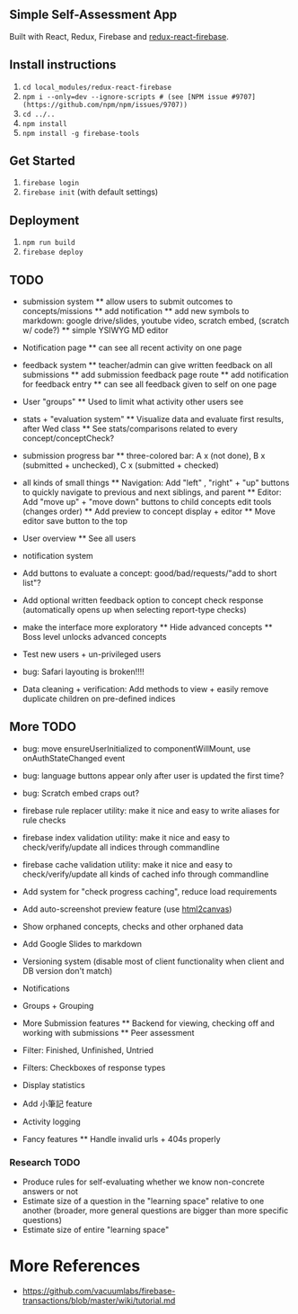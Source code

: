 ## Simple Self-Assessment App
Built with React, Redux, Firebase and [redux-react-firebase](https://github.com/tiberiuc/redux-react-firebase).

## Install instructions
  1. `cd local_modules/redux-react-firebase`
  1. `npm i --only=dev --ignore-scripts # (see [NPM issue #9707](https://github.com/npm/npm/issues/9707))`
  1. `cd ../..`
  1. `npm install`
  1. `npm install -g firebase-tools`

## Get Started
  1. `firebase login`
  1. `firebase init` (with default settings)

## Deployment
  1. `npm run build`
  1. `firebase deploy`



## TODO
* submission system
** allow users to submit outcomes to concepts/missions
** add notification
** add new symbols to markdown: google drive/slides, youtube video, scratch embed, (scratch w/ code?) 
** simple YSIWYG MD editor

* Notification page
** can see all recent activity on one page

* feedback system
** teacher/admin can give written feedback on all submissions
** add submission feedback page route
** add notification for feedback entry
** can see all feedback given to self on one page

* User "groups"
** Used to limit what activity other users see

* stats + "evaluation system"
** Visualize data and evaluate first results, after Wed class
** See stats/comparisons related to every concept/conceptCheck?

* submission progress bar
** three-colored bar: A x (not done), B x (submitted + unchecked), C x (submitted + checked)

* all kinds of small things
** Navigation: Add "left" , "right" + "up" buttons to quickly navigate to previous and next siblings, and parent
** Editor: Add "move up" + "move down" buttons to child concepts edit tools (changes order)
** Add preview to concept display + editor
** Move editor save button to the top

* User overview
** See all users

* notification system

* Add buttons to evaluate a concept: good/bad/requests/"add to short list"?

* Add optional written feedback option to concept check response (automatically opens up when selecting report-type checks)
* make the interface more exploratory
** Hide advanced concepts
** Boss level unlocks advanced concepts

* Test new users + un-privileged users
* bug: Safari layouting is broken!!!!

* Data cleaning + verification: Add methods to view + easily remove duplicate children on pre-defined indices


## More TODO
* bug: move ensureUserInitialized to componentWillMount, use onAuthStateChanged event
* bug: language buttons appear only after user is updated the first time?
* bug: Scratch embed craps out?
* firebase rule replacer utility: make it nice and easy to write aliases for rule checks
* firebase index validation utility: make it nice and easy to check/verify/update all indices through commandline
* firebase cache validation utility: make it nice and easy to check/verify/update all kinds of cached info through commandline
* Add system for "check progress caching", reduce load requirements
* Add auto-screenshot preview feature (use [html2canvas](http://html2canvas.hertzen.com/examples.html))
* Show orphaned concepts, checks and other orphaned data
* Add Google Slides to markdown
* Versioning system (disable most of client functionality when client and DB version don't match)
* Notifications
* Groups + Grouping
* More Submission features
** Backend for viewing, checking off and working with submissions
** Peer assessment

* Filter: Finished, Unfinished, Untried
* Filters: Checkboxes of response types
* Display statistics
* Add 小筆記 feature
* Activity logging
* Fancy features
** Handle invalid urls + 404s properly

### Research TODO
* Produce rules for self-evaluating whether we know non-concrete answers or not
* Estimate size of a question in the "learning space" relative to one another (broader, more general questions are bigger than more specific questions)
* Estimate size of entire "learning space"



# More References
* https://github.com/vacuumlabs/firebase-transactions/blob/master/wiki/tutorial.md
